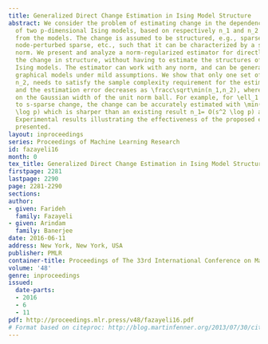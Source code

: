 ```yaml
---
title: Generalized Direct Change Estimation in Ising Model Structure
abstract: We consider the problem of estimating change in the dependency structure
  of two p-dimensional Ising models, based on respectively n_1 and n_2 samples drawn
  from the models. The change is assumed to be structured, e.g., sparse, block sparse,
  node-perturbed sparse, etc., such that it can be characterized by a suitable (atomic)
  norm. We present and analyze a norm-regularized estimator for directly estimating
  the change in structure, without having to estimate the structures of the individual
  Ising models. The estimator can work with any norm, and can be generalized to other
  graphical models under mild assumptions. We show that only one set of samples, say
  n_2, needs to satisfy the sample complexity requirement for the estimator to work,
  and the estimation error decreases as \fracc\sqrt\min(n_1,n_2), where c depends
  on the Gaussian width of the unit norm ball. For example, for \ell_1 norm applied
  to s-sparse change, the change can be accurately estimated with \min(n_1,n_2)=O(s
  \log p) which is sharper than an existing result n_1= O(s^2 \log p) and n_2 = O(n_1^2).
  Experimental results illustrating the effectiveness of the proposed estimator are
  presented.
layout: inproceedings
series: Proceedings of Machine Learning Research
id: fazayeli16
month: 0
tex_title: Generalized Direct Change Estimation in Ising Model Structure
firstpage: 2281
lastpage: 2290
page: 2281-2290
sections: 
author:
- given: Farideh
  family: Fazayeli
- given: Arindam
  family: Banerjee
date: 2016-06-11
address: New York, New York, USA
publisher: PMLR
container-title: Proceedings of The 33rd International Conference on Machine Learning
volume: '48'
genre: inproceedings
issued:
  date-parts:
  - 2016
  - 6
  - 11
pdf: http://proceedings.mlr.press/v48/fazayeli16.pdf
# Format based on citeproc: http://blog.martinfenner.org/2013/07/30/citeproc-yaml-for-bibliographies/
---
```

